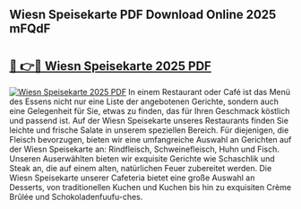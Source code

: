 ## Wiesn Speisekarte PDF Download Online 2025 mFQdF

# <h2><a href="http://gccceg.nevu.top/?p=Wiesn+Speisekarte">🔗 👉🔴 Wiesn Speisekarte 2025 PDF</a></h2>

[![Wiesn Speisekarte 2025 PDF](https://i.imgur.com/dBaPXMq.png)](http://gccceg.nevu.top/?p=Wiesn+Speisekarte)
In einem Restaurant oder Café ist das Menü des Essens nicht nur eine Liste der angebotenen Gerichte, sondern auch eine Gelegenheit für Sie, etwas zu finden, das für Ihren Geschmack köstlich und passend ist. Auf der Wiesn Speisekarte unseres Restaurants finden Sie leichte und frische Salate in unserem speziellen Bereich. Für diejenigen, die Fleisch bevorzugen, bieten wir eine umfangreiche Auswahl an Gerichten auf der Wiesn Speisekarte an: Rindfleisch, Schweinefleisch, Huhn und Fisch. Unseren Auserwählten bieten wir exquisite Gerichte wie Schaschlik und Steak an, die auf einem alten, natürlichen Feuer zubereitet werden. Die Wiesn Speisekarte unserer Cafeteria bietet eine große Auswahl an Desserts, von traditionellen Kuchen und Kuchen bis hin zu exquisiten Crème Brûlée und Schokoladenfuufu-ches.
